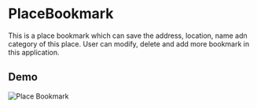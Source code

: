 # PlaceBookmark
This is a place bookmark which can save the address, location, name adn category of this place. User can modify, delete and add more bookmark in this application.

## Demo
![Place Bookmark](https://user-images.githubusercontent.com/43282464/71778885-bc498980-2f70-11ea-9527-383970008393.gif)
